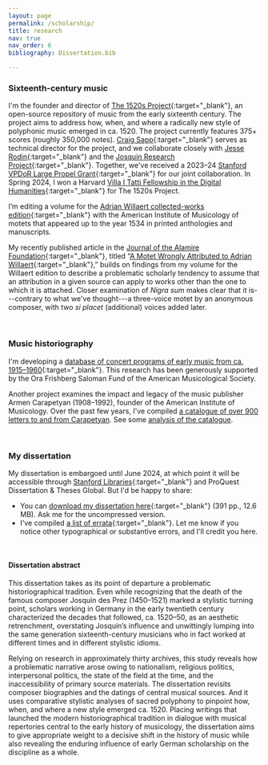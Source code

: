 ```yaml
---
layout: page
permalink: /scholarship/
title: research
nav: true
nav_order: 6
bibliography: Dissertation.bib

---
```



### Sixteenth-century music

I'm the founder and director of [The 1520s Project](https://www.1520s-project.org){:target="_blank"}, an open-source repository of music from the early sixteenth century. The project aims to address how, when, and where a radically new style of polyphonic music emerged in ca. 1520. The project currently features 375+ scores (roughly 350,000 notes). [Craig Sapp](https://music.stanford.edu/people/craig-sapp-0){:target="_blank"} serves as technical director for the project, and we collaborate closely with [Jesse Rodin](https://music.stanford.edu/people/jesse-rodin){:target="_blank"} and the [Josquin Research Project](https://josquin.stanford.edu){:target="_blank"}. Together, we've received a 2023–24 [Stanford VPDoR Large Propel Grant](https://propelgrants.stanford.edu/){:target="_blank"} for our joint collaboration. In Spring 2024, I won a Harvard [Villa I Tatti Fellowship in the Digital Humanities](https://itatti.harvard.edu/fellowship-digital-humanities){:target="_blank"} for The 1520s Project.


I’m editing a volume for the [Adrian Willaert collected-works edition](http://www.corpusmusicae.com/cmm/cmm_cc003.htm){:target="_blank"} with the American Institute of Musicology of motets that appeared up to the year 1534 in printed anthologies and manuscripts.

My recently published article in the [Journal of the Alamire Foundation](https://www.brepols.net/series/jaf){:target="_blank"}, titled “[A Motet Wrongly Attributed to Adrian Willaert](https://www.brepolsonline.net/doi/10.1484/J.JAF.5.137256){:target="_blank"},” builds on findings from my volume for the Willaert edition to describe a problematic scholarly tendency to assume that an attribution in a given source can apply to works other than the one to which it is attached. Closer examination of _Nigra sum_ makes clear that it is---contrary to what we've thought---a three-voice motet by an anonymous composer, with two _si placet_ (additional) voices added later.

<br>

### Music historiography

I'm developing a [database of concert programs of early music from ca. 1915–1960](https://www.concertsdatabase.org/){:target="_blank"}. This research has been generously supported by the Ora Frishberg Saloman Fund of the American Musicological Society.

Another project examines the impact and legacy of the music publisher Armen Carapetyan (1908–1992), founder of the American Institute of Musicology. Over the past few years, I've compiled [a catalogue of over 900 letters to and from Carapetyan](../Carapetyan). See some [analysis of the catalogue](../Carapetyan_analysis).
 
<br>

### My dissertation

My dissertation is embargoed until June 2024, at which point it will be accessible through [Stanford Libraries](https://searchworks.stanford.edu/view/14239635){:target="_blank"} and ProQuest Dissertation & Theses Global. But I'd be happy to share:

+ You can [download my dissertation here](/research/Ory_Dissertation.pdf){:target="_blank"} (391 pp., 12.6 MB). Ask me for the uncompressed version.
+ I've compiled [a list of errata](/research/Ory_Dissertation_Errata.pdf){:target="_blank"}. Let me know if you notice other typographical or substantive errors, and I'll credit you here.

<br>

#### Dissertation abstract

This dissertation takes as its point of departure a problematic historiographical tradition. Even while recognizing that the death of the famous composer Josquin des Prez (1450–1521) marked a stylistic turning point, scholars working in Germany in the early twentieth century characterized the decades that followed, ca. 1520–50, as an aesthetic retrenchment, overstating Josquin’s influence and unwittingly lumping into the same generation sixteenth-century musicians who in fact worked at different times and in different stylistic idioms.

Relying on research in approximately thirty archives, this study reveals how a problematic narrative arose owing to nationalism, religious politics, interpersonal politics, the state of the field at the time, and the inaccessibility of primary source materials. The dissertation revisits composer biographies and the datings of central musical sources. And it uses comparative stylistic analyses of sacred polyphony to pinpoint how, when, and where a new style emerged ca. 1520. Placing writings that launched the modern historiographical tradition in dialogue with musical repertories central to the early history of musicology, the dissertation aims to give appropriate weight to a decisive shift in the history of music while also revealing the enduring influence of early German scholarship on the discipline as a whole.